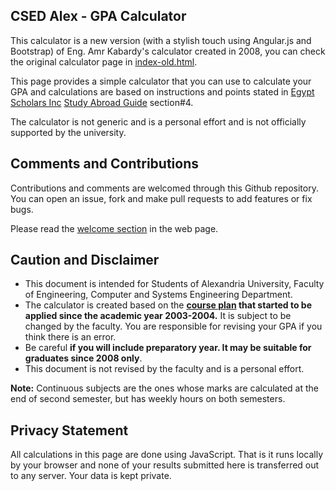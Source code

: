 CSED Alex - GPA Calculator
-------------------------

This calculator is a new version (with a stylish touch using Angular.js and Bootstrap) of Eng. Amr Kabardy's calculator created in 2008, you can check the original calculator page in [index-old.html](https://hazemsamir.github.io/csed-gpa/old-index.html).


This page provides a simple calculator that you can use to calculate your GPA and calculations are based on instructions and points stated in [Egypt Scholars Inc](http://egyptscholars.org/) [Study Abroad Guide](http://egyptscholars.org/study-abroad-guide/) section#4.

The calculator is not generic and is a personal effort and is not officially supported by the university.


Comments and Contributions
---------------------
Contributions and comments are welcomed through this Github repository. You can open an issue, fork and make pull requests to add features or fix bugs.

Please read the [welcome section](http://hazemsamir.github.io/csed-gpa) in the web page.


Caution and Disclaimer
----------------------
- This document is intended for Students of Alexandria University, Faculty of Engineering, Computer and Systems Engineering Department.
- The calculator is created based on the **[course plan](https://hazemsamir.github.io/csed-gpa/docs/BylawsFinal.pdf) that started to be applied since the academic year 2003-2004.** It is subject to be changed by the faculty. You are responsible for revising your GPA if you think there is an error.
- Be careful **if you will include preparatory year. It may be suitable for graduates since 2008 only**.
- This document is not revised by the faculty and is a personal effort.

**Note:** Continuous subjects are the ones whose marks are calculated at the end of second semester, but has weekly hours on both semesters.

Privacy Statement
-----------------
All calculations in this page are done using JavaScript. That is it runs locally by your browser and none of your results submitted here is transferred out to any server. Your data is kept private.
